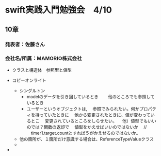 # swift実践入門勉強会　4/10
## 10章

### 発表者：佐藤さん
### 会社名/所属：MAMORIO株式会社

- クラスと構造体　参照型と値型
- コピーオンライト
  - シングルトン
    - modelのデータを引き回しているとき
  　　他のところでも参照しているとき
    - ユーザーというオブジェクトは,
   　参照でみられたい。何かプロパティを持っていたときに
   　他から変更されたときに、値が変わっているとこ
   　変更されているところをしらせたい。
   　他）値型でもいいのでは？関数の返却で
   　値型をかえせばいいのではないか
   　//
   　timer1.target.countとすれば５がかえせるのではないか。
   - 他の箇所が、１箇所だけ意識する場合は、ReferenceTypeValueクラス
  -    



-
